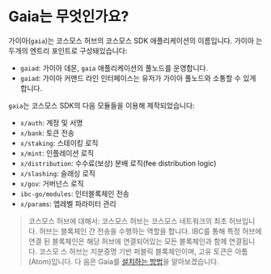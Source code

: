 <!-- markdown-link-check-disable -->

# Gaia는 무엇인가요?

가이아(`gaia`)는 코스모스 허브의 코스모스 SDK 애플리케이션의 이름입니다. 가이아
는 두개의 엔트리 포인트로 구성돼있습니다:

*   `gaiad`: 가이아 데몬, `gaia` 애플리케이션의 풀노드를 운영합니다.
*   `gaiad`: 가이아 커맨드 라인 인터페이스는 유저가 가이아 풀노드와 소통할 수 있게
    합니다.

`gaia`는 코스모스 SDK의 다음 모듈들을 이용해 제작되었습니다:

*   `x/auth`: 계정 및 서명
*   `x/bank`: 토큰 전송
*   `x/staking`: 스테이킹 로직
*   `x/mint`: 인플레이션 로직
*   `x/distribution`: 수수료(보상) 분배 로직(fee distribution logic)
*   `x/slashing`: 슬래싱 로직
*   `x/gov`: 거버넌스 로직
*   `ibc-go/modules`: 인터블록체인 전송
*   `x/params`: 앱레벨 파라미터 관리

> 코스모스 허브에 대해서: 코스모스 허브는 코스모스 네트워크의 최초 허브입니다.
> 허브는 블록체인 간 전송을 수행하는 역할을 합니다. IBC를 통해 특정 허브에 연결
> 된 블록체인은 해당 허브에 연결되어있는 모든 블록체인과 함께 연결됩니다. 코스모
> 스 허브는 지분증명 기반 퍼블릭 블록체인이며, 고유 토큰은 아톰(Atom)입니다. 다
> 음은 Gaia를 [설치하는 방법](./installation.md)을 알아보겠습니다.

<!-- markdown-link-check-enable -->
